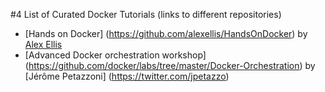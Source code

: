 #4 List of Curated Docker Tutorials (links to different repositories)

* [Hands on Docker] (https://github.com/alexellis/HandsOnDocker) by [Alex Ellis](https://twitter.com/alexellisuk)
* [Advanced Docker orchestration workshop] (https://github.com/docker/labs/tree/master/Docker-Orchestration) by [Jérôme Petazzoni] (https://twitter.com/jpetazzo)
